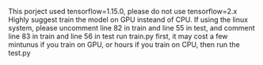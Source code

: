 This porject used tensorflow=1.15.0, please do not use tensorflow=2.x
Highly suggest train the model on GPU insteand of CPU.
If using the linux system, please uncomment line 82 in train and line 55 in test, and comment line 83 in train and line 56 in test
run train.py first, it may cost a few mintunus if you train on GPU, or hours if you train on CPU, then run the test.py 